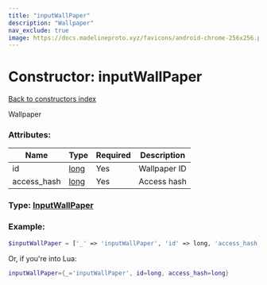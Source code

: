 ```yaml
---
title: "inputWallPaper"
description: "Wallpaper"
nav_exclude: true
image: https://docs.madelineproto.xyz/favicons/android-chrome-256x256.png
---
```

# Constructor: inputWallPaper  
[Back to constructors index](index.md)



Wallpaper

### Attributes:

| Name     |    Type       | Required | Description |
|----------|---------------|----------|-------------|
|id|[long](../types/long.md) | Yes|Wallpaper ID|
|access\_hash|[long](../types/long.md) | Yes|Access hash|



### Type: [InputWallPaper](../types/InputWallPaper.md)


### Example:

```php
$inputWallPaper = ['_' => 'inputWallPaper', 'id' => long, 'access_hash' => long];
```  


Or, if you're into Lua:

```lua
inputWallPaper={_='inputWallPaper', id=long, access_hash=long}

```


